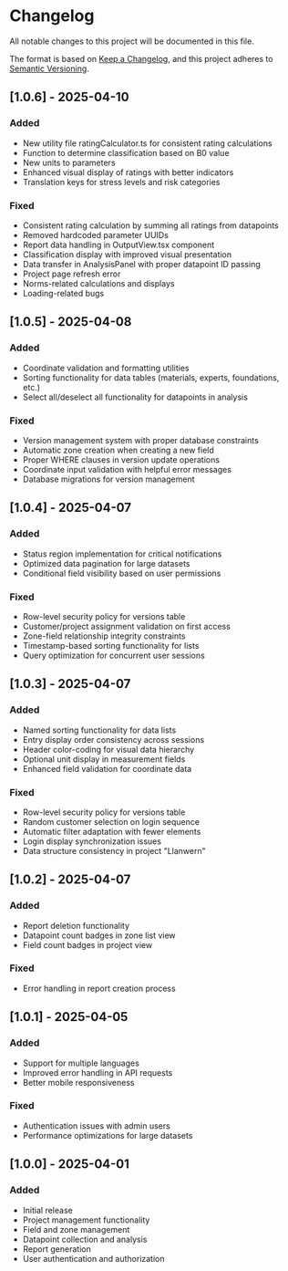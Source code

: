 # Changelog

All notable changes to this project will be documented in this file.

The format is based on [Keep a Changelog](https://keepachangelog.com/en/1.0.0/),
and this project adheres to [Semantic Versioning](https://semver.org/spec/v2.0.0.html).

## [1.0.6] - 2025-04-10
### Added
- New utility file ratingCalculator.ts for consistent rating calculations
- Function to determine classification based on B0 value
- New units to parameters
- Enhanced visual display of ratings with better indicators
- Translation keys for stress levels and risk categories
### Fixed
- Consistent rating calculation by summing all ratings from datapoints
- Removed hardcoded parameter UUIDs
- Report data handling in OutputView.tsx component
- Classification display with improved visual presentation
- Data transfer in AnalysisPanel with proper datapoint ID passing
- Project page refresh error
- Norms-related calculations and displays
- Loading-related bugs

## [1.0.5] - 2025-04-08
### Added
- Coordinate validation and formatting utilities
- Sorting functionality for data tables (materials, experts, foundations, etc.)
- Select all/deselect all functionality for datapoints in analysis
### Fixed
- Version management system with proper database constraints
- Automatic zone creation when creating a new field
- Proper WHERE clauses in version update operations
- Coordinate input validation with helpful error messages
- Database migrations for version management

## [1.0.4] - 2025-04-07
### Added
- Status region implementation for critical notifications
- Optimized data pagination for large datasets
- Conditional field visibility based on user permissions
### Fixed
- Row-level security policy for versions table
- Customer/project assignment validation on first access
- Zone-field relationship integrity constraints
- Timestamp-based sorting functionality for lists
- Query optimization for concurrent user sessions

## [1.0.3] - 2025-04-07
### Added
- Named sorting functionality for data lists
- Entry display order consistency across sessions
- Header color-coding for visual data hierarchy
- Optional unit display in measurement fields
- Enhanced field validation for coordinate data
### Fixed
- Row-level security policy for versions table
- Random customer selection on login sequence
- Automatic filter adaptation with fewer elements
- Login display synchronization issues
- Data structure consistency in project "Llanwern"

## [1.0.2] - 2025-04-07
### Added
- Report deletion functionality
- Datapoint count badges in zone list view
- Field count badges in project view
### Fixed
- Error handling in report creation process

## [1.0.1] - 2025-04-05
### Added
- Support for multiple languages
- Improved error handling in API requests
- Better mobile responsiveness
### Fixed
- Authentication issues with admin users
- Performance optimizations for large datasets

## [1.0.0] - 2025-04-01
### Added
- Initial release
- Project management functionality
- Field and zone management
- Datapoint collection and analysis
- Report generation
- User authentication and authorization
